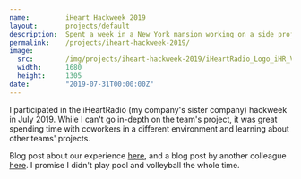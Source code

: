 ```yaml
---
name:         iHeart Hackweek 2019
layout:       projects/default
description:  Spent a week in a New York mansion working on a side project with some coworkers.
permalink:    /projects/iheart-hackweek-2019/
image:
  src:        /img/projects/iheart-hackweek-2019/iHeartRadio_Logo_iHR_Vertical_Color.png
  width:      1680
  height:     1305
date:         "2019-07-31T00:00:00Z"
---
```


I participated in the iHeartRadio (my company's sister company) hackweek in July 2019. While I can't go in-depth on the team's project, it was great spending time with coworkers in a different environment and learning about other teams' projects.

Blog post about our experience [here](https://www.jelli.com/launchpad/why-is-everyone-talking-about-hackathons/), and a blog post by another colleague [here](https://tech.iheart.com/iheartradio-summer-hackweek-2019-d1e6b37bb692). I promise I didn't play pool and volleyball the whole time.
